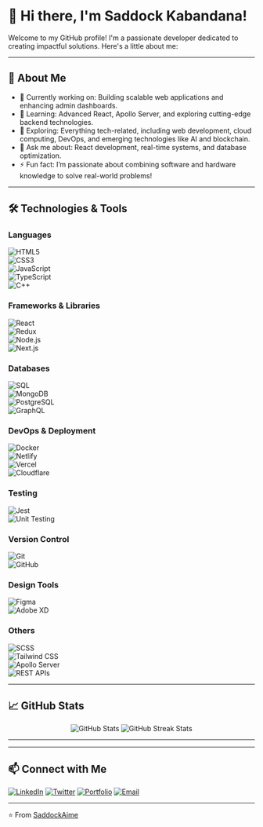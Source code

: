 # 👋 Hi there, I'm Saddock Kabandana!

Welcome to my GitHub profile! I'm a passionate developer dedicated to creating impactful solutions. Here's a little about me:

---

## 🌟 About Me
- 🔭 Currently working on: Building scalable web applications and enhancing admin dashboards.  
- 🌱 Learning: Advanced React, Apollo Server, and exploring cutting-edge backend technologies.  
- 🤔 Exploring: Everything tech-related, including web development, cloud computing, DevOps, and emerging technologies like AI and blockchain.  
- 💬 Ask me about: React development, real-time systems, and database optimization.  
- ⚡ Fun fact: I’m passionate about combining software and hardware knowledge to solve real-world problems!  

---

## 🛠️ Technologies & Tools  
### **Languages**  
![HTML5](https://img.shields.io/badge/-HTML5-E34F26?style=flat&logo=html5&logoColor=white)  
![CSS3](https://img.shields.io/badge/-CSS3-1572B6?style=flat&logo=css3&logoColor=white)  
![JavaScript](https://img.shields.io/badge/-JavaScript-F7DF1E?style=flat&logo=javascript&logoColor=black)  
![TypeScript](https://img.shields.io/badge/-TypeScript-3178C6?style=flat&logo=typescript&logoColor=white)  
![C++](https://img.shields.io/badge/-C++-00599C?style=flat&logo=c%2B%2B&logoColor=white)  

### **Frameworks & Libraries**  
![React](https://img.shields.io/badge/-React-61DAFB?style=flat&logo=react&logoColor=black)  
![Redux](https://img.shields.io/badge/-Redux-764ABC?style=flat&logo=redux&logoColor=white)  
![Node.js](https://img.shields.io/badge/-Node.js-339933?style=flat&logo=node.js&logoColor=white)  
![Next.js](https://img.shields.io/badge/-Next.js-000000?style=flat&logo=next.js&logoColor=white)  

### **Databases**  
![SQL](https://img.shields.io/badge/-SQL-336791?style=flat&logo=postgresql&logoColor=white)  
![MongoDB](https://img.shields.io/badge/-MongoDB-47A248?style=flat&logo=mongodb&logoColor=white)  
![PostgreSQL](https://img.shields.io/badge/-PostgreSQL-336791?style=flat&logo=postgresql&logoColor=white)  
![GraphQL](https://img.shields.io/badge/-GraphQL-E10098?style=flat&logo=graphql&logoColor=white)  

### **DevOps & Deployment**  
![Docker](https://img.shields.io/badge/-Docker-2496ED?style=flat&logo=docker&logoColor=white)  
![Netlify](https://img.shields.io/badge/-Netlify-00C7B7?style=flat&logo=netlify&logoColor=white)  
![Vercel](https://img.shields.io/badge/-Vercel-000000?style=flat&logo=vercel&logoColor=white)  
![Cloudflare](https://img.shields.io/badge/-Cloudflare-F38020?style=flat&logo=cloudflare&logoColor=white)  

### **Testing**  
![Jest](https://img.shields.io/badge/-Jest-C21325?style=flat&logo=jest&logoColor=white)  
![Unit Testing](https://img.shields.io/badge/-Unit_Testing-0096FF?style=flat)  

### **Version Control**  
![Git](https://img.shields.io/badge/-Git-F05032?style=flat&logo=git&logoColor=white)  
![GitHub](https://img.shields.io/badge/-GitHub-181717?style=flat&logo=github&logoColor=white)  

### **Design Tools**  
![Figma](https://img.shields.io/badge/-Figma-F24E1E?style=flat&logo=figma&logoColor=white)  
![Adobe XD](https://img.shields.io/badge/-Adobe_XD-FF61F6?style=flat&logo=adobe-xd&logoColor=white)  

### **Others**  
![SCSS](https://img.shields.io/badge/-SCSS-CC6699?style=flat&logo=sass&logoColor=white)  
![Tailwind CSS](https://img.shields.io/badge/-Tailwind_CSS-06B6D4?style=flat&logo=tailwind-css&logoColor=white)  
![Apollo Server](https://img.shields.io/badge/-Apollo_Server-311C87?style=flat&logo=apollographql&logoColor=white)  
![REST APIs](https://img.shields.io/badge/-REST_APIs-000000?style=flat&logo=postman&logoColor=FF6C37)  

---

## 📈 GitHub Stats
<p align="center">
  <img src="https://github-readme-stats.vercel.app/api?username=saddockAime&show_icons=true&theme=radical" alt="GitHub Stats" />
  <img src="https://github-readme-streak-stats.herokuapp.com/?user=saddockAime&theme=radical" alt="GitHub Streak Stats" />
</p>

---

<!--
## 🚀 Featured Projects
- [**Project Name 1**](https://github.com/yourusername/project1): A brief description of your project.
- [**Project Name 2**](https://github.com/yourusername/project2): A brief description of your project.
- [**Project Name 3**](https://github.com/yourusername/project3): A brief description of your project.
-->

---

## 📫 Connect with Me
[![LinkedIn](https://img.shields.io/badge/-LinkedIn-0077B5?style=flat&logo=linkedin&logoColor=white)](https://www.linkedin.com/in/saddock-kabandana-89b914237/)
[![Twitter](https://img.shields.io/badge/-Twitter-1DA1F2?style=flat&logo=twitter&logoColor=white)](https://twitter.com/SaddockAime)
[![Portfolio](https://img.shields.io/badge/-Portfolio-000000?style=flat&logo=About.me&logoColor=white)](https://aime-getz-portfolio.pages.dev/)
[![Email](https://img.shields.io/badge/-Email-D14836?style=flat&logo=gmail&logoColor=white)](mailto:aimegetz@gmail.com)

---

⭐️ From [SaddockAime](https://github.com/saddockAime)


<!--
**SaddockAime/SaddockAime** is a ✨ _special_ ✨ repository because its `README.md` (this file) appears on your GitHub profile.

Here are some ideas to get you started:

- 🔭 I’m currently working on ...
- 🌱 I’m currently learning ...
- 👯 I’m looking to collaborate on ...
- 🤔 I’m looking for help with ...
- 💬 Ask me about ...
- 📫 How to reach me: ...
- 😄 Pronouns: ...
- ⚡ Fun fact: ...
-->
